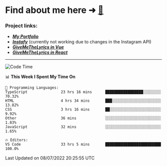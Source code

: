 # Find about me here ➜ [🧑](https://pauabella.dev)

### Project links:
- ***[My Portfolio](https://pauabella.dev)***
- ***[Instafy](https://instafy.me)*** (currently not working due to changes in the Instagram API)
- ***[GiveMeTheLyrics in Vue](https://lyrics.pauabella.dev)***
- ***[GiveMeTheLyrics in React](https://pauabella.dev/GiveMeTheLyrics)***

---
<!--START_SECTION:waka-->
![Code Time](http://img.shields.io/badge/Code%20Time-1%2C258%20hrs%2035%20mins-blue)

📊 **This Week I Spent My Time On** 

```text
💬 Programming Languages: 
TypeScript               23 hrs 16 mins      █████████████████░░░░░░░░   70.32% 
HTML                     4 hrs 34 mins       ███░░░░░░░░░░░░░░░░░░░░░░   13.82% 
CSS                      3 hrs 16 mins       ██░░░░░░░░░░░░░░░░░░░░░░░   9.92% 
Other                    36 mins             ░░░░░░░░░░░░░░░░░░░░░░░░░   1.83% 
JavaScript               32 mins             ░░░░░░░░░░░░░░░░░░░░░░░░░   1.65%

🔥 Editors: 
VS Code                  33 hrs 5 mins       █████████████████████████   100.0%

```


 Last Updated on 08/07/2022 20:25:55 UTC
<!--END_SECTION:waka-->
